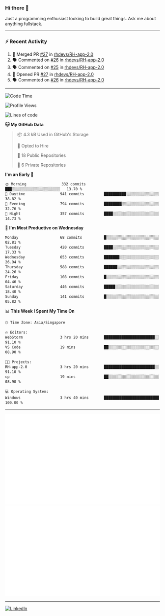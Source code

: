### Hi there 👋

<!--
**gnimnix/gnimnix** is a ✨ _special_ ✨ repository because its `README.md` (this file) appears on your GitHub profile.

Here are some ideas to get you started:

- 🔭 I’m currently working on ...
- 🌱 I’m currently learning ...
- 👯 I’m looking to collaborate on ...
- 🤔 I’m looking for help with ...
- 💬 Ask me about ...
- 📫 How to reach me: ...
- 😄 Pronouns: ...
- ⚡ Fun fact: ...
-->

Just a programming enthusiast looking to build great things. Ask me about anything fullstack.

---


### :zap: Recent Activity

<!--START_SECTION:activity-->
1. 🎉 Merged PR [#27](https://github.com/rhdevs/RH-app-2.0/pull/27) in [rhdevs/RH-app-2.0](https://github.com/rhdevs/RH-app-2.0)
2. 🗣 Commented on [#26](https://github.com/rhdevs/RH-app-2.0/pull/26#issuecomment-2543796783) in [rhdevs/RH-app-2.0](https://github.com/rhdevs/RH-app-2.0)
3. 🗣 Commented on [#25](https://github.com/rhdevs/RH-app-2.0/pull/25#issuecomment-2543788988) in [rhdevs/RH-app-2.0](https://github.com/rhdevs/RH-app-2.0)
4. 💪 Opened PR [#27](https://github.com/rhdevs/RH-app-2.0/pull/27) in [rhdevs/RH-app-2.0](https://github.com/rhdevs/RH-app-2.0)
5. 🗣 Commented on [#26](https://github.com/rhdevs/RH-app-2.0/pull/26#issuecomment-2543719421) in [rhdevs/RH-app-2.0](https://github.com/rhdevs/RH-app-2.0)
<!--END_SECTION:activity-->

---

<!--START_SECTION:waka-->
![Code Time](http://img.shields.io/badge/Code%20Time-106%20hrs%2015%20mins-blue)

![Profile Views](http://img.shields.io/badge/Profile%20Views-0-blue)

![Lines of code](https://img.shields.io/badge/From%20Hello%20World%20I%27ve%20Written-637.6%20thousand%20lines%20of%20code-blue)

**🐱 My GitHub Data** 

> 📦 4.3 kB Used in GitHub's Storage 
 > 
> 💼 Opted to Hire
 > 
> 📜 18 Public Repositories 
 > 
> 🔑 6 Private Repositories 
 > 
**I'm an Early 🐤** 

```text
🌞 Morning                332 commits         ███░░░░░░░░░░░░░░░░░░░░░░   13.70 % 
🌆 Daytime                941 commits         ██████████░░░░░░░░░░░░░░░   38.82 % 
🌃 Evening                794 commits         ████████░░░░░░░░░░░░░░░░░   32.76 % 
🌙 Night                  357 commits         ████░░░░░░░░░░░░░░░░░░░░░   14.73 % 
```
📅 **I'm Most Productive on Wednesday** 

```text
Monday                   68 commits          █░░░░░░░░░░░░░░░░░░░░░░░░   02.81 % 
Tuesday                  420 commits         ████░░░░░░░░░░░░░░░░░░░░░   17.33 % 
Wednesday                653 commits         ███████░░░░░░░░░░░░░░░░░░   26.94 % 
Thursday                 588 commits         ██████░░░░░░░░░░░░░░░░░░░   24.26 % 
Friday                   108 commits         █░░░░░░░░░░░░░░░░░░░░░░░░   04.46 % 
Saturday                 446 commits         █████░░░░░░░░░░░░░░░░░░░░   18.40 % 
Sunday                   141 commits         █░░░░░░░░░░░░░░░░░░░░░░░░   05.82 % 
```


📊 **This Week I Spent My Time On** 

```text
🕑︎ Time Zone: Asia/Singapore

🔥 Editors: 
WebStorm                 3 hrs 20 mins       ███████████████████████░░   91.10 % 
VS Code                  19 mins             ██░░░░░░░░░░░░░░░░░░░░░░░   08.90 % 

🐱‍💻 Projects: 
RH-app-2.0               3 hrs 20 mins       ███████████████████████░░   91.10 % 
cp                       19 mins             ██░░░░░░░░░░░░░░░░░░░░░░░   08.90 % 

💻 Operating System: 
Windows                  3 hrs 40 mins       █████████████████████████   100.00 % 
```


<!--END_SECTION:waka-->

---

<img src="https://github.com/gnimnix/github-stats-transparent/blob/output/generated/overview.svg" /><img src="https://github.com/gnimnix/github-stats-transparent/blob/output/generated/languages.svg" />


---

<a href="https://www.linkedin.com/in/xmluu/" target="_blank"><img src="https://img.shields.io/badge/LinkedIn-%230077B5.svg?&style=flat-square&logo=linkedin&logoColor=white" alt="LinkedIn"></a>

